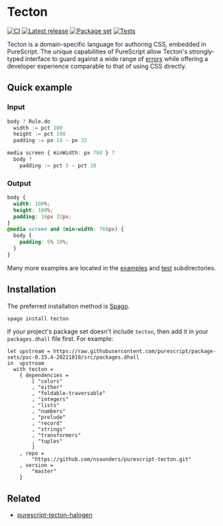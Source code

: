 # Tecton

[![CI](https://github.com/nsaunders/purescript-tecton/workflows/CI/badge.svg?branch=master)](https://github.com/nsaunders/purescript-tecton/actions?query=workflow%3ACI+branch%3Amaster)
[![Latest release](http://img.shields.io/github/release/nsaunders/purescript-tecton.svg)](https://github.com/nsaunders/purescript-tecton/releases)
[![Package set](https://img.shields.io/endpoint?url=https://raw.githubusercontent.com/nsaunders/purescript-tecton/master/meta/registry-status.json)](https://github.com/purescript/registry)
[![Tests](https://img.shields.io/endpoint?url=https://raw.githubusercontent.com/nsaunders/purescript-tecton/master/meta/test-count.json)](./test)

Tecton is a domain-specific language for authoring CSS, embedded in PureScript. The unique capabilities of PureScript allow Tecton's strongly-typed interface to guard against a wide range of [errors](examples/TypeSafety.purs) while offering a developer experience comparable to that of using CSS directly.

## Quick example

### Input
```purescript
body ? Rule.do
  width := pct 100
  height := pct 100
  padding := px 16 ~ px 32

media screen { minWidth: px 768 } ?
  body ?
    padding := pct 5 ~ pct 10
```

### Output
```css
body {
  width: 100%;
  height: 100%;
  padding: 16px 32px;
}
@media screen and (min-width: 768px) {
  body {
    padding: 5% 10%;
  }
}
```

Many more examples are located in the [examples](./examples) and [test](./test)
subdirectories.

## Installation

The preferred installation method is [Spago](https://github.com/purescript/spago).

```sh
spago install tecton
```

If your project's package set doesn't include `tecton`, then add it in your
`packages.dhall` file first. For example:

```dhall
let upstream = https://raw.githubusercontent.com/purescript/package-sets/psc-0.15.4-20221010/src/packages.dhall
in  upstream
  with tecton =
    { dependencies =
        [ "colors"
        , "either"
        , "foldable-traversable"
        , "integers"
        , "lists"
        , "numbers"
        , "prelude"
        , "record"
        , "strings"
        , "transformers"
        , "tuples"
        ]
    , repo =
        "https://github.com/nsaunders/purescript-tecton.git"
    , version =
        "master"
    }
```

## Related

* [purescript-tecton-halogen](https://github.com/nsaunders/purescript-tecton-halogen)
